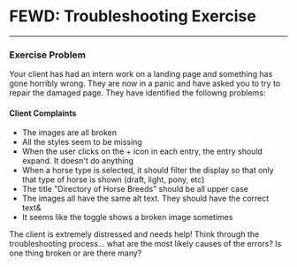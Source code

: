 # FEWD: Troubleshooting Exercise


---


### Exercise Problem 

Your client has had an intern work on a landing page and something has gone horribly wrong.  They are now in a panic 
and have asked you to try to repair the damaged page.  They have identified the followng problems:

#### Client Complaints
* The images are all broken
* All the styles seem to be missing
* When the user clicks on the + icon in each entry, the entry should expand.  It doesn't do anything
* When a horse type is selected, it should filter the display so that only that type of horse is shown (draft, light, pony, etc)
* The title "Directory of Horse Breeds" should be all upper case
* The images all have the same alt text. They should have the correct text&
* It seems like the toggle shows a broken image sometimes

The client is extremely distressed and needs help! Think through the troubleshooting process... what are the most likely causes of the errors?  Is one thing broken or are there many?
